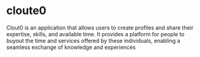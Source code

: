 # cloute0
Clout0  is an application that allows users to create profiles and share their expertise, skills, and available time. It provides a platform for people to buyout the time and services offered by these individuals, enabling a seamless exchange of knowledge and experiences